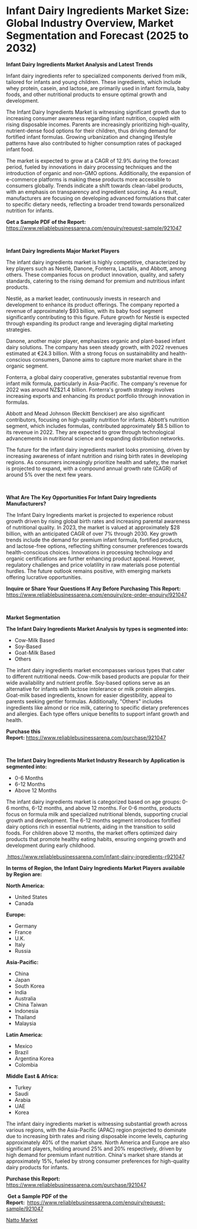 <p><h1>Infant Dairy Ingredients Market Size: Global Industry Overview, Market Segmentation and Forecast (2025 to 2032)</h1></p><p><strong>Infant Dairy Ingredients Market Analysis and Latest Trends</strong></p>
<p><p>Infant dairy ingredients refer to specialized components derived from milk, tailored for infants and young children. These ingredients, which include whey protein, casein, and lactose, are primarily used in infant formula, baby foods, and other nutritional products to ensure optimal growth and development. </p><p>The Infant Dairy Ingredients Market is witnessing significant growth due to increasing consumer awareness regarding infant nutrition, coupled with rising disposable incomes. Parents are increasingly prioritizing high-quality, nutrient-dense food options for their children, thus driving demand for fortified infant formulas. Growing urbanization and changing lifestyle patterns have also contributed to higher consumption rates of packaged infant food.</p><p>The market is expected to grow at a CAGR of 12.9% during the forecast period, fueled by innovations in dairy processing techniques and the introduction of organic and non-GMO options. Additionally, the expansion of e-commerce platforms is making these products more accessible to consumers globally. Trends indicate a shift towards clean-label products, with an emphasis on transparency and ingredient sourcing. As a result, manufacturers are focusing on developing advanced formulations that cater to specific dietary needs, reflecting a broader trend towards personalized nutrition for infants.</p></p>
<p><strong>Get a Sample PDF of the Report:&nbsp;</strong> <a href="https://www.reliablebusinessarena.com/enquiry/request-sample/921047?utm_campaign=2635&utm_medium=2&utm_source=Github&utm_content=ia&utm_term=07042025&utm_id=infant-dairy-ingredients">https://www.reliablebusinessarena.com/enquiry/request-sample/921047</a></p>
<p>&nbsp;</p>
<p><strong>Infant Dairy Ingredients Major Market Players</strong></p>
<p><p>The infant dairy ingredients market is highly competitive, characterized by key players such as Nestlé, Danone, Fonterra, Lactalis, and Abbott, among others. These companies focus on product innovation, quality, and safety standards, catering to the rising demand for premium and nutritious infant products.</p><p>Nestlé, as a market leader, continuously invests in research and development to enhance its product offerings. The company reported a revenue of approximately $93 billion, with its baby food segment significantly contributing to this figure. Future growth for Nestlé is expected through expanding its product range and leveraging digital marketing strategies.</p><p>Danone, another major player, emphasizes organic and plant-based infant dairy solutions. The company has seen steady growth, with 2022 revenues estimated at €24.3 billion. With a strong focus on sustainability and health-conscious consumers, Danone aims to capture more market share in the organic segment.</p><p>Fonterra, a global dairy cooperative, generates substantial revenue from infant milk formula, particularly in Asia-Pacific. The company's revenue for 2022 was around NZ$21.4 billion. Fonterra's growth strategy involves increasing exports and enhancing its product portfolio through innovation in formulas.</p><p>Abbott and Mead Johnson (Reckitt Benckiser) are also significant contributors, focusing on high-quality nutrition for infants. Abbott’s nutrition segment, which includes formulas, contributed approximately $8.5 billion to its revenue in 2022. They are expected to grow through technological advancements in nutritional science and expanding distribution networks.</p><p>The future for the infant dairy ingredients market looks promising, driven by increasing awareness of infant nutrition and rising birth rates in developing regions. As consumers increasingly prioritize health and safety, the market is projected to expand, with a compound annual growth rate (CAGR) of around 5% over the next few years.</p></p>
<p>&nbsp;</p>
<p><strong>What Are The Key Opportunities For Infant Dairy Ingredients Manufacturers?</strong></p>
<p><p>The Infant Dairy Ingredients market is projected to experience robust growth driven by rising global birth rates and increasing parental awareness of nutritional quality. In 2023, the market is valued at approximately $28 billion, with an anticipated CAGR of over 7% through 2030. Key growth trends include the demand for premium infant formula, fortified products, and lactose-free options, reflecting shifting consumer preferences towards health-conscious choices. Innovations in processing technology and organic certifications are further enhancing product appeal. However, regulatory challenges and price volatility in raw materials pose potential hurdles. The future outlook remains positive, with emerging markets offering lucrative opportunities.</p></p>
<p><strong>Inquire or Share Your Questions If Any Before Purchasing This Report:</strong> <a href="https://www.reliablebusinessarena.com/enquiry/pre-order-enquiry/921047?utm_campaign=2635&utm_medium=2&utm_source=Github&utm_content=ia&utm_term=07042025&utm_id=infant-dairy-ingredients">https://www.reliablebusinessarena.com/enquiry/pre-order-enquiry/921047</a></p>
<p>&nbsp;</p>
<p><strong>Market Segmentation</strong></p>
<p><strong>The Infant Dairy Ingredients Market Analysis by types is segmented into:</strong></p>
<p><ul><li>Cow-Milk Based</li><li>Soy-Based</li><li>Goat-Milk Based</li><li>Others</li></ul></p>
<p><p>The infant dairy ingredients market encompasses various types that cater to different nutritional needs. Cow-milk based products are popular for their wide availability and nutrient profile. Soy-based options serve as an alternative for infants with lactose intolerance or milk protein allergies. Goat-milk based ingredients, known for easier digestibility, appeal to parents seeking gentler formulas. Additionally, "Others" includes ingredients like almond or rice milk, catering to specific dietary preferences and allergies. Each type offers unique benefits to support infant growth and health.</p></p>
<p><strong>Purchase this Report:&nbsp;</strong><a href="https://www.reliablebusinessarena.com/purchase/921047?utm_campaign=2635&utm_medium=2&utm_source=Github&utm_content=ia&utm_term=07042025&utm_id=infant-dairy-ingredients">https://www.reliablebusinessarena.com/purchase/921047</a></p>
<p>&nbsp;</p>
<p><strong>The Infant Dairy Ingredients Market Industry Research by Application is segmented into:</strong></p>
<p><ul><li>0-6 Months</li><li>6-12 Months</li><li>Above 12 Months</li></ul></p>
<p><p>The infant dairy ingredients market is categorized based on age groups: 0-6 months, 6-12 months, and above 12 months. For 0-6 months, products focus on formula milk and specialized nutritional blends, supporting crucial growth and development. The 6-12 months segment introduces fortified dairy options rich in essential nutrients, aiding in the transition to solid foods. For children above 12 months, the market offers optimized dairy products that promote healthy eating habits, ensuring ongoing growth and development during early childhood.</p></p>
<p><a href="https://www.reliablebusinessarena.com/infant-dairy-ingredients-r921047?utm_campaign=2635&utm_medium=2&utm_source=Github&utm_content=ia&utm_term=07042025&utm_id=infant-dairy-ingredients">&nbsp;https://www.reliablebusinessarena.com/infant-dairy-ingredients-r921047</a></p>
<p><strong>In terms of Region, the Infant Dairy Ingredients Market Players available by Region are:</strong></p>
<p>
    <p> <strong> North America: </strong>
        <ul>
            <li>United States</li>
            <li>Canada</li>
        </ul>
        </p> 
    <p> <strong> Europe: </strong>
        <ul>
            <li>Germany</li>
            <li>France</li>
            <li>U.K.</li>
            <li>Italy</li>
            <li>Russia</li>
        </ul>
        </p> 
    <p> <strong> Asia-Pacific: </strong>
        <ul>
            <li>China</li>
            <li>Japan</li>
            <li>South Korea</li>
            <li>India</li>
            <li>Australia</li>
            <li>China Taiwan</li>
            <li>Indonesia</li>
            <li>Thailand</li>
            <li>Malaysia</li>
        </ul>
        </p> 
    <p> <strong> Latin America: </strong>
        <ul>
            <li>Mexico</li>
            <li>Brazil</li>
            <li>Argentina Korea</li>
            <li>Colombia</li>
        </ul>
        </p> 
    <p> <strong> Middle East & Africa: </strong>
        <ul>
            <li>Turkey</li>
            <li>Saudi</li>
            <li>Arabia</li>
            <li>UAE</li>
            <li>Korea</li>
        </ul>
    </p>
    </p>
<p><p>The infant dairy ingredients market is witnessing substantial growth across various regions, with the Asia-Pacific (APAC) region projected to dominate due to increasing birth rates and rising disposable income levels, capturing approximately 40% of the market share. North America and Europe are also significant players, holding around 25% and 20% respectively, driven by high demand for premium infant nutrition. China's market share stands at approximately 15%, fueled by strong consumer preferences for high-quality dairy products for infants.</p></p>
<p><strong>Purchase this Report: </strong><a href="https://www.reliablebusinessarena.com/purchase/921047?utm_campaign=2635&utm_medium=2&utm_source=Github&utm_content=ia&utm_term=07042025&utm_id=infant-dairy-ingredients">https://www.reliablebusinessarena.com/purchase/921047</a></p>
<p>&nbsp;<strong>Get a Sample PDF of the Report:&nbsp;&nbsp;</strong><a href="https://www.reliablebusinessarena.com/enquiry/request-sample/921047?utm_campaign=2635&utm_medium=2&utm_source=Github&utm_content=ia&utm_term=07042025&utm_id=infant-dairy-ingredients">https://www.reliablebusinessarena.com/enquiry/request-sample/921047</a></p>
<p><strong></strong></p>
<p><p><a href="https://github.com/oslieselotte2192/Market-Research-Report-List-1/blob/main/natto-market.md?utm_campaign=2635&utm_medium=2&utm_source=Github&utm_content=ia&utm_term=07042025&utm_id=infant-dairy-ingredients">Natto Market</a></p></p>